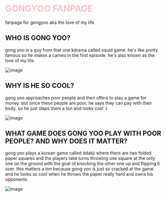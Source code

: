 <h1 style="color: pink;">GONGYOO FANPAGE</h1>
fanpage for gongyoo aka the love of my life

## WHO IS GONG YOO?
gong yoo is a guy from that one kdrama called squid game. he's like pretty famous so he makes a cameo in the first episode.
he's also known as the love of my life.

![image](https://user-images.githubusercontent.com/91553555/135300587-c7b4c166-c915-417c-89b5-cc015d279865.png)

## WHY IS HE SO COOL?
gong yoo approaches poor people and then offers to play a game for money. but since these people are poor, he says they can pay with their body. so he just slaps them a ton and looks cool :)

![image](https://user-images.githubusercontent.com/91553555/135300996-7543b980-78f5-427a-9bd4-258e34229062.png)

## WHAT GAME DOES GONG YOO PLAY WITH POOR PEOPLE? AND WHY DOES IT MATTER?
gong yoo plays a korean game called ddakji where there are two folded paper squares and the players take turns throwing one square at the only one on the ground with the goal of knocking the other one up and flipping it over. this matters a ton because gong yoo is just so cracked at the game and he looks so cool when he throws the paper really hard and owns his opponents.

![image](https://user-images.githubusercontent.com/91553555/135301104-aa2a99bb-14bd-43bc-828a-4f30b2770c98.png)
